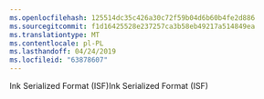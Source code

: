 ```yaml
---
ms.openlocfilehash: 125514dc35c426a30c72f59b04d6b60b4fe2d886
ms.sourcegitcommit: f1d16425528e237257ca3b58eb49217a514849ea
ms.translationtype: MT
ms.contentlocale: pl-PL
ms.lasthandoff: 04/24/2019
ms.locfileid: "63878607"
---
```

<span data-ttu-id="6f0b7-101">Ink Serialized Format (ISF)</span><span class="sxs-lookup"><span data-stu-id="6f0b7-101">Ink Serialized Format (ISF)</span></span>